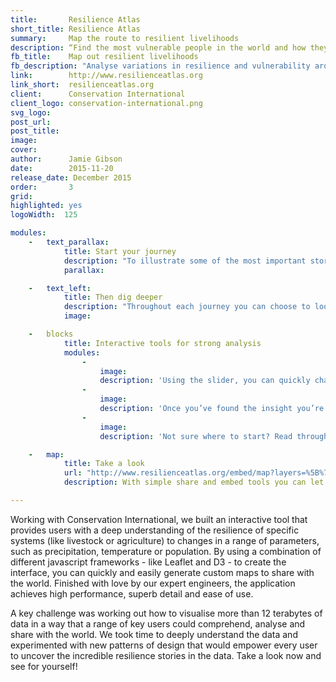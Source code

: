 ```yaml
---
title:       Resilience Atlas
short_title: Resilience Atlas
summary:     Map the route to resilient livelihoods
description: “Find the most vulnerable people in the world and how they adapt to stresses and shocks”
fb_title:    Map out resilient livelihoods
fb_description: "Analyse variations in resilience and vulnerability around the world using interactive maps"
link:        http://www.resilienceatlas.org
link_short:  resilienceatlas.org
client:      Conservation International
client_logo: conservation-international.png
svg_logo:    
post_url:    
post_title:  
image:       
cover:       
author:      Jamie Gibson
date:        2015-11-20
release_date: December 2015
order:       3
grid: 		
highlighted: yes
logoWidth:	125

modules:
	- 	text_parallax:
			title: Start your journey
			description: "To illustrate some of the most important stories across the world we’ve collected together map layers, pictures and stories into compelling journeys. Quickly assess the livelihoods at stake, the stresses and shocks that affect those livelihoods and the vulnerabilities that could undermine them."
			parallax:

	- 	text_left:
			title: Then dig deeper
			description: "Throughout each journey you can choose to look at the data on the map. With a wide range of indicators to choose from, you can dig even deeper and see how the possession of different assets improves resilience, or which shocks an area is most at risk from. Once you’ve found the data you want, you can find out where the data came from, download it for further analysis, or share it with your networks."
			image:

	- 	blocks
			title: Interactive tools for strong analysis
			modules:
				-
					image:
					description: 'Using the slider, you can quickly change the transparency of the layers you’ve selected on the map.'
				-
					image:
					description: 'Once you’ve found the insight you’re looking for, embed a map on your site to help tell your story.'
				-
					image:
					description: 'Not sure where to start? Read through the journeys to learn about some of the most pressing issues.'

	- 	map:
			title: Take a look
			url: "http://www.resilienceatlas.org/embed/map?layers=%5B%7B%22id%22%3A6%2C%22opacity%22%3A1%2C%22order%22%3A13%7D%2C%7B%22id%22%3A54%2C%22opacity%22%3A0.39%2C%22order%22%3A15%7D%2C%7B%22id%22%3A8%2C%22opacity%22%3A1%2C%22order%22%3A12%7D%5D&zoom=6&center=%7B%22lat%22%3A7.509534926636508%2C%22lng%22%3A41.50634765625%7D"
			description: With simple share and embed tools you can let the world know what you've found out.  

---
```

Working with Conservation International, we built an interactive tool that provides users with a deep understanding of the resilience of specific systems (like livestock or agriculture) to changes in a range of parameters, such as precipitation, temperature or population. By using a combination of different javascript frameworks - like Leaflet and D3 - to create the interface, you can quickly and easily generate custom maps to share with the world. Finished with love by our expert engineers, the application achieves high performance, superb detail and ease of use. 

A key challenge was working out how to visualise more than 12 terabytes of data in a way that a range of key users could comprehend, analyse and share with the world. We took time to deeply understand the data and experimented with new patterns of design that would empower every user to uncover the incredible resilience stories in the data. Take a look now and see for yourself! 
